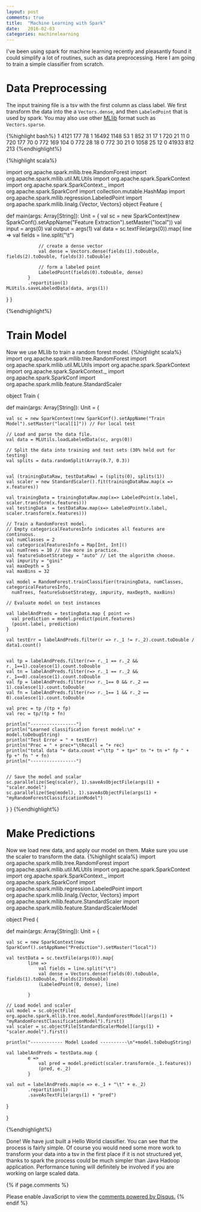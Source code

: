 ```yaml
---
layout: post
comments: true
title:  "Machine Learning with Spark"
date:   2016-02-03
categories: machinelearning
---
```

I've been using spark for machine learning recently and pleasantly found it could simplify a lot of routines, such as data preprocessing. Here I am going to train a simple classifier from scratch. 

Data Preprocessing
=========
The input training file is a tsv with the first column as class label. We first transform the data into the a `Vectors.dense`, and then `LabeledPoint` that is used by spark. You may also use other [MLlib](http://spark.apache.org/docs/latest/mllib-guide.html) format such as `Vectors.sparse`. 

{%highlight bash%}
1	4121	177	78
1	16492	1148	53
1	852	31	17
1	720	21	11
0	720	177	70
0	772	169	104
0	772	28	18
0	772	30	21
0	1058	25	12
0	41933	812	213
{%endhighlight%}

{%highlight scala%}

import org.apache.spark.mllib.tree.RandomForest
import org.apache.spark.mllib.util.MLUtils
import org.apache.spark.SparkContext
import org.apache.spark.SparkContext._
import org.apache.spark.SparkConf
import collection.mutable.HashMap
import org.apache.spark.mllib.regression.LabeledPoint
import org.apache.spark.mllib.linalg.{Vector, Vectors}
object Feature {

  def main(args: Array[String]): Unit = {
	val sc = new SparkContext(new SparkConf().setAppName("Feature Extraction").setMaster("local"))
	val input = args(0)
	val output = args(1)
	val data = sc.textFile(args(0)).map{
			 line =>
			 	val fields = line.split("\t")  	
			 	
			 	// create a dense vector
			 	val dense = Vectors.dense(fields(1).toDouble, fields(2).toDouble, fields(3).toDouble)
			 	
			 	// form a labeled point
			 	LabeledPoint(fields(0).toDouble, dense)
		 	}
		 	.repartition(1)
	MLUtils.saveLabeledData(data, args(1))
  }
}

{%endhighlight%}

Train Model
========
Now we use MLlib to train a random forest model.
{%highlight scala%}
import org.apache.spark.mllib.tree.RandomForest
import org.apache.spark.mllib.util.MLUtils
import org.apache.spark.SparkContext
import org.apache.spark.SparkContext._
import org.apache.spark.SparkConf
import org.apache.spark.mllib.feature.StandardScaler


object Train {

  def main(args: Array[String]): Unit = {
    
    val sc = new SparkContext(new SparkConf().setAppName("Train Model").setMaster("local[1]")) // For local test
    
    // Load and parse the data file.
    val data = MLUtils.loadLabeledData(sc, args(0))
    
    // Split the data into training and test sets (30% held out for testing)
    val splits = data.randomSplit(Array(0.7, 0.3))
    
    
    val (trainingDataRaw, testDataRaw) = (splits(0), splits(1))
    val scaler = new StandardScaler().fit(trainingDataRaw.map(x => x.features))
   	
    val trainingData = trainingDataRaw.map(x=> LabeledPoint(x.label, scaler.transform(x.features)))
    val testingData  = testDataRaw.map(x=> LabeledPoint(x.label, scaler.transform(x.features)))
    
    // Train a RandomForest model.
    // Empty categoricalFeaturesInfo indicates all features are continuous.
    val numClasses = 2
    val categoricalFeaturesInfo = Map[Int, Int]()
    val numTrees = 10 // Use more in practice.
    val featureSubsetStrategy = "auto" // Let the algorithm choose.
    val impurity = "gini"
    val maxDepth = 5
    val maxBins = 32
    
    val model = RandomForest.trainClassifier(trainingData, numClasses, categoricalFeaturesInfo,
	  numTrees, featureSubsetStrategy, impurity, maxDepth, maxBins)
      
    // Evaluate model on test instances 
	  
    val labelAndPreds = testingData.map { point =>
	  val prediction = model.predict(point.features)
	  (point.label, prediction)
	}
    
    val testErr = labelAndPreds.filter(r => r._1 != r._2).count.toDouble / data1.count()
    
    
    val tp = labelAndPreds.filter(r=> r._1 == r._2 && r._1==1).coalesce(1).count.toDouble
    val tn = labelAndPreds.filter(r=> r._1 == r._2 && r._1==0).coalesce(1).count.toDouble
    val fp = labelAndPreds.filter(r=> r._1== 0 && r._2 == 1).coalesce(1).count.toDouble
    val fn = labelAndPreds.filter(r=> r._1== 1 && r._2 == 0).coalesce(1).count.toDouble
    
    val prec = tp /(tp + fp)
    val rec = tp/(tp + fn)
    
    println("-----------------")
    println("Learned classification forest model:\n" + model.toDebugString)
    println("Test Error = " + testErr)
    println("Prec = " + prec+"\tRecall = "+ rec)
    println("total data "+ data.count +"\ttp " + tp+" tn "+ tn +" fp " + fp +" fn " + fn)
    println("-----------------")
    
    
    // Save the model and scalar
    sc.parallelize(Seq(scaler), 1).saveAsObjectFile(args(1) + "scaler.model")
    sc.parallelize(Seq(model), 1).saveAsObjectFile(args(1) + "myRandomForestClassificationModel")
  }
}
{%endhighlight%}

Make Predictions
=======
Now we load new data, and apply our model on them. Make sure you use the scaler to transform the data.
{%highlight scala%}
import org.apache.spark.mllib.tree.RandomForest
import org.apache.spark.mllib.util.MLUtils
import org.apache.spark.SparkContext
import org.apache.spark.SparkContext._
import org.apache.spark.SparkConf
import org.apache.spark.mllib.regression.LabeledPoint
import org.apache.spark.mllib.linalg.{Vector, Vectors}
import org.apache.spark.mllib.feature.StandardScaler
import org.apache.spark.mllib.feature.StandardScalerModel

object Pred {

  def main(args: Array[String]): Unit = {
		 
	val sc = new SparkContext(new SparkConf().setAppName("Prediction").setMaster("local"))
		 					
	val testData = sc.textFile(args(0)).map{ 
			line =>
				val fields = line.split("\t")
				val dense = Vectors.dense(fields(0).toDouble, fields(1).toDouble, fields(2)toDouble)
				(LabeledPoint(0, dense), line)
			 					
		 	}
		 			
	// Load model and scaler
	val model = sc.objectFile[ org.apache.spark.mllib.tree.model.RandomForestModel](args(1) + "myRandomForestClassificationModel").first()
	val scaler = sc.objectFile[StandardScalerModel](args(1) + "scaler.model").first()
		 
	println("------------ Model Loaded ----------\n"+model.toDebugString)
		 
	val labelAndPreds = testData.map { 
			e =>
		   		val pred = model.predict(scaler.transform(e._1.features))
		   		(pred, e._2)
		 	}
		
	val out = labelAndPreds.map(e => e._1 + "\t" + e._2)
			.repartition(1)
			.saveAsTextFile(args(1) + "pred")
  }
		 
}

{%endhighlight%}

Done! We have just built a Hello World classifier. You can see that the process is fairly simple. Of course you would need some more work to transform your data into a tsv in the first place if it is not structured yet, thanks to spark the process could be much simpler than Java Hadoop application. Performance tuning will definitely be involved if you are working on large scaled data. 

{% if page.comments %} 
<div id="disqus_thread"></div>
<script>
    /**
     *  RECOMMENDED CONFIGURATION VARIABLES: EDIT AND UNCOMMENT THE SECTION BELOW TO INSERT DYNAMIC VALUES FROM YOUR PLATFORM OR CMS.
     *  LEARN WHY DEFINING THESE VARIABLES IS IMPORTANT: https://disqus.com/admin/universalcode/#configuration-variables
     */
    /*
    var disqus_config = function () {
        this.page.url = PAGE_URL;  // Replace PAGE_URL with your page's canonical URL variable
        this.page.identifier = PAGE_IDENTIFIER; // Replace PAGE_IDENTIFIER with your page's unique identifier variable
    };
    */
    (function() {  // DON'T EDIT BELOW THIS LINE
        var d = document, s = d.createElement('script');
        
        s.src = '//slowlyspeedingcode.disqus.com/embed.js';
        
        s.setAttribute('data-timestamp', +new Date());
        (d.head || d.body).appendChild(s);
    })();
</script>
<noscript>Please enable JavaScript to view the <a href="https://disqus.com/?ref_noscript" rel="nofollow">comments powered by Disqus.</a></noscript>
{% endif %}
